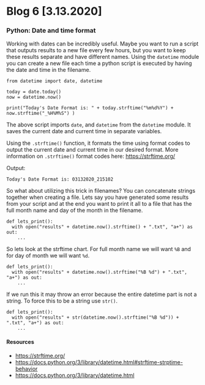 # Blog 6 [3.13.2020]

### Python: Date and time format

Working with dates can be incredibly useful. Maybe you want to run a script that outputs results to a new file every few hours, but you want to keep these results separate and have different names. Using the ```datetime``` module you can create a new file each time a python script is executed by having the date and time in the filename. 

```
from datetime import date, datetime

today = date.today()
now = datetime.now()

print("Today's Date Format is: " + today.strftime("%m%d%Y") + now.strftime("_%H%M%S") )
```
The above script imports ```date```, and ```datetime``` from the ```datetime``` module. It saves the current date and current time in separate variables.

Using the ```.strftime()``` function, it formats the time using format codes to output the current date and current time in our desired format. More information on ```.strftime()``` format codes here: https://strftime.org/

Output:
```
Today's Date Format is: 03132020_215102
```
So what about utilizing this trick in filenames? You can concatenate strings together when creating a file. Lets say you have generated some results from your script and at the end you want to print it all to a file that has the full month name and day of the month in the filename.
```
def lets_print():
  with open("results" + datetime.now().strftime() + ".txt", "a+") as out:
    ...
```
So lets look at the strftime chart. For full month name we will want ```%B``` and for day of month we will want ```%d```.
```
def lets_print():
  with open("results" + datetime.now().strftime("%B %d") + ".txt", "a+") as out:
    ...
```
If we run this it may throw an error because the entire datetime part is not a string. To force this to be a string use ```str()```.
```
def lets_print():
  with open("results" + str(datetime.now().strftime("%B %d")) + ".txt", "a+") as out:
    ...
```


#### Resources
- https://strftime.org/
- https://docs.python.org/3/library/datetime.html#strftime-strptime-behavior
- https://docs.python.org/3/library/datetime.html
